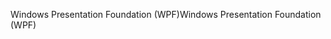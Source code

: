 <span data-ttu-id="d87a6-101">Windows Presentation Foundation (WPF)</span><span class="sxs-lookup"><span data-stu-id="d87a6-101">Windows Presentation Foundation (WPF)</span></span>